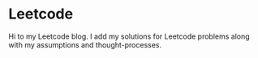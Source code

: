 # Leetcode

<p> Hi to my Leetcode blog. I add my solutions for Leetcode problems along with my assumptions and thought-processes. </p>
